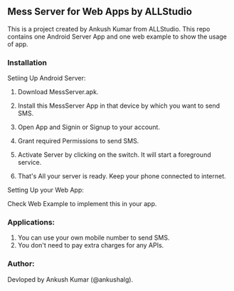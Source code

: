 ## Mess Server for Web Apps by ALLStudio

This is a project created by Ankush Kumar from ALLStudio. This repo contains one Android Server App and one web example to show the usage of app. 


### Installation

Setiing Up Android Server: 

1. Download MessServer.apk.

2. Install this MessServer App in that device by which you want to send SMS.

3. Open App and Signin or Signup to your account.

4. Grant required Permissions to send SMS.

4. Activate Server by clicking on the switch. It will start a foreground service.

5. That's All your server is ready. Keep your phone connected to internet.


Setting Up your Web App:

Check Web Example to implement this in your app.


### Applications: 

1. You can use your own mobile number to send SMS.
2. You don't need to pay extra charges for any APIs.

### Author:

Devloped by Ankush Kumar (@ankushalg).
